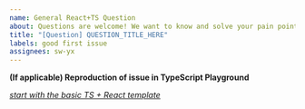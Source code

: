 ```yaml
---
name: General React+TS Question
about: Questions are welcome! We want to know and solve your pain points.
title: "[Question] QUESTION_TITLE_HERE"
labels: good first issue
assignees: sw-yx
---
```




**(If applicable) Reproduction of issue in TypeScript Playground**

_[start with the basic TS + React template](https://www.typescriptlang.org/play/?jsx=2&esModuleInterop=true&q=222#example/typescript-with-react)_
